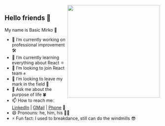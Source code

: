 <img src='https://www.seekpng.com/png/full/17-175422_dk-swinging-nintendo-donkey-kong-country-tropical-wii.png' align="right" height='300'>

## Hello friends 👋

My name is Basic Mirko 💩

- 🔭 I’m currently working on professional improvement 🛠
- 🌱 I’m currently learning everything about React ⚛
- 👯 I’m looking to join React team ✊
- 🤔 I’m looking to leave my mark in the field 🐾
- 💬 Ask me about the purpose of life 🍀
- 📫 How to reach me: [LinkedIn](https://www.linkedin.com/in/basic.mirko) | [GMail](mailto:bejzik8@gmail.com) | [Phone](tel:+381642158383) 🧭
- 😄 Pronouns: he, him, his 🤷‍♂‍
- ⚡ Fun fact: I used to breakdance, still can do the windmills 😎
